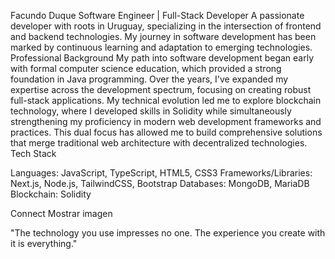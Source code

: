 Facundo Duque
Software Engineer | Full-Stack Developer
A passionate developer with roots in Uruguay, specializing in the intersection of frontend and backend technologies. My journey in software development has been marked by continuous learning and adaptation to emerging technologies.
Professional Background
My path into software development began early with formal computer science education, which provided a strong foundation in Java programming. Over the years, I've expanded my expertise across the development spectrum, focusing on creating robust full-stack applications.
My technical evolution led me to explore blockchain technology, where I developed skills in Solidity while simultaneously strengthening my proficiency in modern web development frameworks and practices. This dual focus has allowed me to build comprehensive solutions that merge traditional web architecture with decentralized technologies.
Tech Stack

Languages: JavaScript, TypeScript, HTML5, CSS3
Frameworks/Libraries: Next.js, Node.js, TailwindCSS, Bootstrap
Databases: MongoDB, MariaDB
Blockchain: Solidity

Connect
Mostrar imagen

"The technology you use impresses no one. The experience you create with it is everything."
